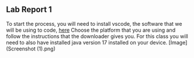 ## Lab Report 1
To start the process, you will need to install vscode, the software that we will be using to code, [here](https://code.visualstudio.com/download)
Choose the platform that you are using and follow the instructions that the downloader gives you. For this class you will need to also have installed java version 17 installed on your device.
[Image](Screenshot (1).png)
